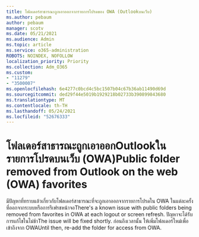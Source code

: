 ```yaml
---
title: โฟลเดอร์สาธารณะถูกเอาออกจากรายการโปรดของ OWA (Outlookบนเว็บ)
ms.author: pebaum
author: pebaum
manager: scotv
ms.date: 05/21/2021
ms.audience: Admin
ms.topic: article
ms.service: o365-administration
ROBOTS: NOINDEX, NOFOLLOW
localization_priority: Priority
ms.collection: Adm_O365
ms.custom:
- "11279"
- "3500007"
ms.openlocfilehash: 6e4277c0bcd4c5bc1507b04c67b36ab11490d69d
ms.sourcegitcommit: ded29f44e5019b1929218b02733b390899843680
ms.translationtype: MT
ms.contentlocale: th-TH
ms.lasthandoff: 05/24/2021
ms.locfileid: "52676333"
---
```

# <a name="public-folder-removed-from-outlook-on-the-web-owa-favorites"></a><span data-ttu-id="322dc-102">โฟลเดอร์สาธารณะถูกเอาออกOutlookในรายการโปรดบนเว็บ (OWA)</span><span class="sxs-lookup"><span data-stu-id="322dc-102">Public folder removed from Outlook on the web (OWA) favorites</span></span>

<span data-ttu-id="322dc-103">มีปัญหาที่ทราบแล้วเกี่ยวกับโฟลเดอร์สาธารณะที่จะถูกเอาออกจากรายการโปรดใน OWA ในแต่ละครั้งที่ออกจากระบบหรือการรีเฟรชหน้าจอ</span><span class="sxs-lookup"><span data-stu-id="322dc-103">There's a known issue with public folders being removed from favorites in OWA at each logout or screen refresh.</span></span> <span data-ttu-id="322dc-104">ปัญหาจะได้รับการแก้ไขในไม่ช้า</span><span class="sxs-lookup"><span data-stu-id="322dc-104">The issue will be fixed shortly.</span></span> <span data-ttu-id="322dc-105">ก่อนถึงเวลานั้น ให้เพิ่มโฟลเดอร์ใหม่เพื่อเข้าถึงจาก OWA</span><span class="sxs-lookup"><span data-stu-id="322dc-105">Until then, re-add the folder for access from OWA.</span></span>